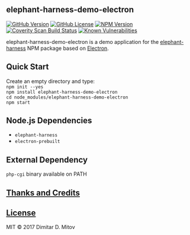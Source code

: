 elephant-harness-demo-electron
--------------------------------------------------------------------------------

[![GitHub Version](https://img.shields.io/github/release/ddmitov/elephant-harness-demo-electron.svg)](https://github.com/ddmitov/elephant-harness-demo-electron/releases)
[![GitHub License](https://img.shields.io/badge/License-MIT-yellow.svg)](./LICENSE.md)
[![NPM Version](https://img.shields.io/npm/v/elephant-harness-demo-electron.svg)](https://www.npmjs.com/package/elephant-harness-demo-electron)
[![Coverity Scan Build Status](https://scan.coverity.com/projects/00000/badge.svg)](https://scan.coverity.com/projects/ddmitov-elephant-harness-demo-electron)
[![Known Vulnerabilities](https://snyk.io/test/github/ddmitov/elephant-harness-demo-electron/badge.svg)](https://snyk.io/test/github/ddmitov/elephant-harness-demo-electron)  

elephant-harness-demo-electron is a demo application for the [elephant-harness](https://www.npmjs.com/package/elephant-harness) NPM package based on [Electron](http://electron.atom.io/).

## Quick Start
Create an empty directory and type:  
``npm init --yes``  
``npm install elephant-harness-demo-electron``  
``cd node_modules/elephant-harness-demo-electron``  
``npm start``

## Node.js Dependencies
* ``elephant-harness``
* ``electron-prebuilt``

## External Dependency
``php-cgi`` binary available on PATH

## [Thanks and Credits](./CREDITS.md)

## [License](./LICENSE.md)
MIT © 2017 Dimitar D. Mitov  
